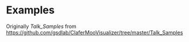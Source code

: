# Examples

Originally *Talk_Samples* from https://github.com/gsdlab/ClaferMooVisualizer/tree/master/Talk_Samples
